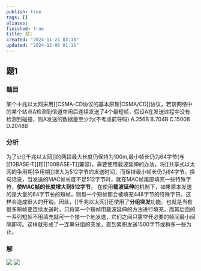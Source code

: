 ```yaml
---
publish: true
tags: []
aliases: 
finished: true
title: 题1
created: "2024-11-21 03:18"
updated: "2024-12-06 01:11"
---
```

## 题1
### 题目
某个十兆以太网采用[[CSMA-CD协议的基本原理|CSMA/CD]]协议，若该网络中的某个站点A检测到信道空闲后连续发送了4个最短帧，假设A在发送过程中没有检测到碰撞，则A发送的数据量至少为(不考虑前导码)
A.256B
B.704B 
C.1500B 
D.2048B
### 分析
为了让[[千兆以太网]]的网段最大长度仍保持为100m,最小帧长仍为64字节(与[[10BASE-T]]和[[100BASE-T]]兼容)，需要使用载波延伸的办法，将[[共享式以太网的争用期|争用期]]增大为512字节的发送时间，而保持最小帧长仍为64字节。换句话说，当发送的MAC帧长度不足512字节时，就在MAC帧尾部填充一些特殊字符，**使MAC帧的长度增大到512字节**。
在使用**载波延伸**的机制下，如果原本发送的是大量的64字节长的短帧，则每一个短帧都会被填充448字节的特殊字符，这样会造成很大的开销。因此，[[千兆以太网]]还使用了**分组突发**功能。也就是当有很多短帧要连续发送时，只将第一个短帧用载波延伸的方法进行填充，而其后面的一系列短帧不用填充就可一个接一个地发送，它们之间只需空开必要的帧间最小间隔即可。这样就形成了一连串分组的突发，直到累积发送1500字节或稍多一些为止。
### 解
![](https://img.hwenyi.tech/202411251908289.webp)
![](https://img.hwenyi.tech/202411251908081.webp)
